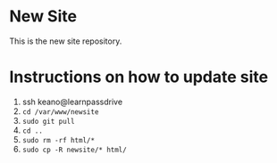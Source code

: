 # New Site
This is the new site repository. 

# Instructions on how to update site
1. ssh keano@learnpassdrive
2. `cd /var/www/newsite`
3. `sudo git pull`
4. `cd ..`
5. `sudo rm -rf html/*`
6. `sudo cp -R newsite/* html/`
